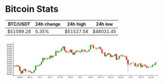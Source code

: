 # Bitcoin Stats

BTC/USDT|24h change|24h high|24h low|
|---|---|---|---|
|$51099.28|5.35%|$51527.58|$48031.45|

<img src="./chart.svg">
